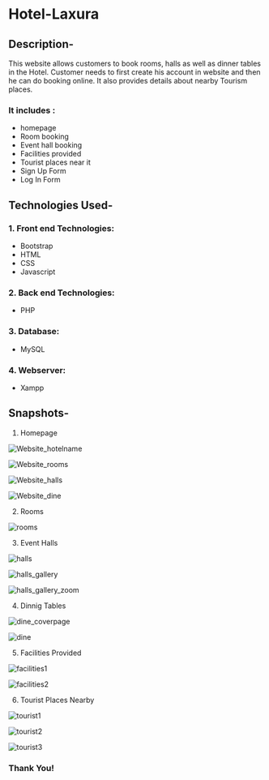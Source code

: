 # Hotel-Laxura



## Description-
   This website allows customers to book rooms, halls as well as dinner tables in the Hotel. Customer needs to first create his account in website and then he can do booking online. It also provides details about nearby Tourism places. 
   
### It includes :

  - homepage
  - Room booking
  - Event hall booking
  - Facilities provided
  - Tourist places near it
  - Sign Up Form
  - Log In Form

## Technologies Used-

### 1. Front end Technologies:
  - Bootstrap
  - HTML
  - CSS
  - Javascript
  
### 2. Back end Technologies:
  - PHP
  
### 3. Database:
  - MySQL
  
### 4. Webserver:
  - Xampp


## Snapshots-

1. Homepage

![Website_hotelname](https://github.com/urmit0812/Hotel-Laxura/blob/main/readmeImages/homepage1.png)

![Website_rooms](https://github.com/urmit0812/Hotel-Laxura/blob/main/readmeImages/homepage2.png)

![Website_halls](https://github.com/urmit0812/Hotel-Laxura/blob/main/readmeImages/homepage3.png)

![Website_dine](https://github.com/urmit0812/Hotel-Laxura/blob/main/readmeImages/homepage4.png)

2. Rooms

![rooms](https://github.com/urmit0812/Hotel-Laxura/blob/main/readmeImages/rooms1.png)

3. Event Halls

![halls](https://github.com/urmit0812/Hotel-Laxura/blob/main/readmeImages/halls1.png)

![halls_gallery](https://github.com/urmit0812/Hotel-Laxura/blob/main/readmeImages/halls2.png)

![halls_gallery_zoom](https://github.com/urmit0812/Hotel-Laxura/blob/main/readmeImages/halls3.png)

4. Dinnig Tables

![dine_coverpage](https://github.com/urmit0812/Hotel-Laxura/blob/main/readmeImages/dine1.png)

![dine](https://github.com/urmit0812/Hotel-Laxura/blob/main/readmeImages/dine2.png)

5. Facilities Provided

![facilities1](https://github.com/urmit0812/Hotel-Laxura/blob/main/readmeImages/facilities1.png)

![facilities2](https://github.com/urmit0812/Hotel-Laxura/blob/main/readmeImages/facilities2.png)

6. Tourist Places Nearby

![tourist1](https://github.com/urmit0812/Hotel-Laxura/blob/main/readmeImages/tourist_places1.png)

![tourist2](https://github.com/urmit0812/Hotel-Laxura/blob/main/readmeImages/tourist_places2.png)

![tourist3](https://github.com/urmit0812/Hotel-Laxura/blob/main/readmeImages/tourist_places3.png)


### Thank You!
